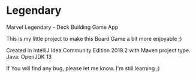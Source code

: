 # Legendary
Marvel Legendary - Deck Building Game App

This is my little project to make this Board Game a bit more enjoyable ;)

Created in IntelliJ Idea Community Edition 2019.2 with Maven project type.
Java: OpenJDK 13

If You will find any bug, please let me know. I'm still learning ;)
